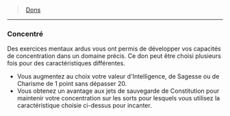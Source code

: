 ﻿> [Dons](hd_feats.md)

---

### Concentré

Des exercices mentaux ardus vous ont permis de développer vos capacités de concentration dans un domaine précis. Ce don peut être choisi plusieurs fois pour des caractéristiques différentes.

* Vous augmentez au choix votre valeur d'Intelligence, de Sagesse ou de Charisme de 1 point sans dépasser 20.
* Vous obtenez un avantage aux jets de sauvegarde de Constitution pour maintenir votre concentration sur les sorts pour lesquels vous utilisez la caractéristique choisie ci-dessus pour incanter.

